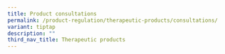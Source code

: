 ```yaml
---
title: Product consultations
permalink: /product-regulation/therapeutic-products/consultations/
variant: tiptap
description: ""
third_nav_title: Therapeutic products
---
```

<p></p>
